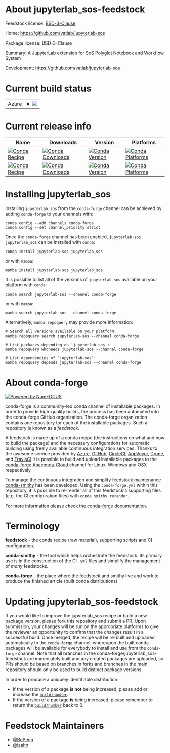 About jupyterlab_sos-feedstock
==============================

Feedstock license: [BSD-3-Clause](https://github.com/conda-forge/jupyterlab-sos-feedstock/blob/main/LICENSE.txt)

Home: https://github.com/vatlab/jupyterlab-sos

Package license: BSD-3-Clause

Summary: A JupyterLab extension for SoS Polyglot Notebook and Workflow System

Development: https://github.com/vatlab/jupyterlab-sos

Current build status
====================


<table>
    
  <tr>
    <td>Azure</td>
    <td>
      <details>
        <summary>
          <a href="https://dev.azure.com/conda-forge/feedstock-builds/_build/latest?definitionId=7774&branchName=main">
            <img src="https://dev.azure.com/conda-forge/feedstock-builds/_apis/build/status/jupyterlab-sos-feedstock?branchName=main">
          </a>
        </summary>
        <table>
          <thead><tr><th>Variant</th><th>Status</th></tr></thead>
          <tbody><tr>
              <td>linux_64_nodejs16</td>
              <td>
                <a href="https://dev.azure.com/conda-forge/feedstock-builds/_build/latest?definitionId=7774&branchName=main">
                  <img src="https://dev.azure.com/conda-forge/feedstock-builds/_apis/build/status/jupyterlab-sos-feedstock?branchName=main&jobName=linux&configuration=linux%20linux_64_nodejs16" alt="variant">
                </a>
              </td>
            </tr><tr>
              <td>linux_64_nodejs18</td>
              <td>
                <a href="https://dev.azure.com/conda-forge/feedstock-builds/_build/latest?definitionId=7774&branchName=main">
                  <img src="https://dev.azure.com/conda-forge/feedstock-builds/_apis/build/status/jupyterlab-sos-feedstock?branchName=main&jobName=linux&configuration=linux%20linux_64_nodejs18" alt="variant">
                </a>
              </td>
            </tr><tr>
              <td>osx_64_nodejs16</td>
              <td>
                <a href="https://dev.azure.com/conda-forge/feedstock-builds/_build/latest?definitionId=7774&branchName=main">
                  <img src="https://dev.azure.com/conda-forge/feedstock-builds/_apis/build/status/jupyterlab-sos-feedstock?branchName=main&jobName=osx&configuration=osx%20osx_64_nodejs16" alt="variant">
                </a>
              </td>
            </tr><tr>
              <td>osx_64_nodejs18</td>
              <td>
                <a href="https://dev.azure.com/conda-forge/feedstock-builds/_build/latest?definitionId=7774&branchName=main">
                  <img src="https://dev.azure.com/conda-forge/feedstock-builds/_apis/build/status/jupyterlab-sos-feedstock?branchName=main&jobName=osx&configuration=osx%20osx_64_nodejs18" alt="variant">
                </a>
              </td>
            </tr><tr>
              <td>win_64_nodejs16</td>
              <td>
                <a href="https://dev.azure.com/conda-forge/feedstock-builds/_build/latest?definitionId=7774&branchName=main">
                  <img src="https://dev.azure.com/conda-forge/feedstock-builds/_apis/build/status/jupyterlab-sos-feedstock?branchName=main&jobName=win&configuration=win%20win_64_nodejs16" alt="variant">
                </a>
              </td>
            </tr><tr>
              <td>win_64_nodejs18</td>
              <td>
                <a href="https://dev.azure.com/conda-forge/feedstock-builds/_build/latest?definitionId=7774&branchName=main">
                  <img src="https://dev.azure.com/conda-forge/feedstock-builds/_apis/build/status/jupyterlab-sos-feedstock?branchName=main&jobName=win&configuration=win%20win_64_nodejs18" alt="variant">
                </a>
              </td>
            </tr>
          </tbody>
        </table>
      </details>
    </td>
  </tr>
</table>

Current release info
====================

| Name | Downloads | Version | Platforms |
| --- | --- | --- | --- |
| [![Conda Recipe](https://img.shields.io/badge/recipe-jupyterlab--sos-green.svg)](https://anaconda.org/conda-forge/jupyterlab-sos) | [![Conda Downloads](https://img.shields.io/conda/dn/conda-forge/jupyterlab-sos.svg)](https://anaconda.org/conda-forge/jupyterlab-sos) | [![Conda Version](https://img.shields.io/conda/vn/conda-forge/jupyterlab-sos.svg)](https://anaconda.org/conda-forge/jupyterlab-sos) | [![Conda Platforms](https://img.shields.io/conda/pn/conda-forge/jupyterlab-sos.svg)](https://anaconda.org/conda-forge/jupyterlab-sos) |
| [![Conda Recipe](https://img.shields.io/badge/recipe-jupyterlab_sos-green.svg)](https://anaconda.org/conda-forge/jupyterlab_sos) | [![Conda Downloads](https://img.shields.io/conda/dn/conda-forge/jupyterlab_sos.svg)](https://anaconda.org/conda-forge/jupyterlab_sos) | [![Conda Version](https://img.shields.io/conda/vn/conda-forge/jupyterlab_sos.svg)](https://anaconda.org/conda-forge/jupyterlab_sos) | [![Conda Platforms](https://img.shields.io/conda/pn/conda-forge/jupyterlab_sos.svg)](https://anaconda.org/conda-forge/jupyterlab_sos) |

Installing jupyterlab_sos
=========================

Installing `jupyterlab_sos` from the `conda-forge` channel can be achieved by adding `conda-forge` to your channels with:

```
conda config --add channels conda-forge
conda config --set channel_priority strict
```

Once the `conda-forge` channel has been enabled, `jupyterlab-sos, jupyterlab_sos` can be installed with `conda`:

```
conda install jupyterlab-sos jupyterlab_sos
```

or with `mamba`:

```
mamba install jupyterlab-sos jupyterlab_sos
```

It is possible to list all of the versions of `jupyterlab-sos` available on your platform with `conda`:

```
conda search jupyterlab-sos --channel conda-forge
```

or with `mamba`:

```
mamba search jupyterlab-sos --channel conda-forge
```

Alternatively, `mamba repoquery` may provide more information:

```
# Search all versions available on your platform:
mamba repoquery search jupyterlab-sos --channel conda-forge

# List packages depending on `jupyterlab-sos`:
mamba repoquery whoneeds jupyterlab-sos --channel conda-forge

# List dependencies of `jupyterlab-sos`:
mamba repoquery depends jupyterlab-sos --channel conda-forge
```


About conda-forge
=================

[![Powered by
NumFOCUS](https://img.shields.io/badge/powered%20by-NumFOCUS-orange.svg?style=flat&colorA=E1523D&colorB=007D8A)](https://numfocus.org)

conda-forge is a community-led conda channel of installable packages.
In order to provide high-quality builds, the process has been automated into the
conda-forge GitHub organization. The conda-forge organization contains one repository
for each of the installable packages. Such a repository is known as a *feedstock*.

A feedstock is made up of a conda recipe (the instructions on what and how to build
the package) and the necessary configurations for automatic building using freely
available continuous integration services. Thanks to the awesome service provided by
[Azure](https://azure.microsoft.com/en-us/services/devops/), [GitHub](https://github.com/),
[CircleCI](https://circleci.com/), [AppVeyor](https://www.appveyor.com/),
[Drone](https://cloud.drone.io/welcome), and [TravisCI](https://travis-ci.com/)
it is possible to build and upload installable packages to the
[conda-forge](https://anaconda.org/conda-forge) [Anaconda-Cloud](https://anaconda.org/)
channel for Linux, Windows and OSX respectively.

To manage the continuous integration and simplify feedstock maintenance
[conda-smithy](https://github.com/conda-forge/conda-smithy) has been developed.
Using the ``conda-forge.yml`` within this repository, it is possible to re-render all of
this feedstock's supporting files (e.g. the CI configuration files) with ``conda smithy rerender``.

For more information please check the [conda-forge documentation](https://conda-forge.org/docs/).

Terminology
===========

**feedstock** - the conda recipe (raw material), supporting scripts and CI configuration.

**conda-smithy** - the tool which helps orchestrate the feedstock.
                   Its primary use is in the construction of the CI ``.yml`` files
                   and simplify the management of *many* feedstocks.

**conda-forge** - the place where the feedstock and smithy live and work to
                  produce the finished article (built conda distributions)


Updating jupyterlab_sos-feedstock
=================================

If you would like to improve the jupyterlab_sos recipe or build a new
package version, please fork this repository and submit a PR. Upon submission,
your changes will be run on the appropriate platforms to give the reviewer an
opportunity to confirm that the changes result in a successful build. Once
merged, the recipe will be re-built and uploaded automatically to the
`conda-forge` channel, whereupon the built conda packages will be available for
everybody to install and use from the `conda-forge` channel.
Note that all branches in the conda-forge/jupyterlab_sos-feedstock are
immediately built and any created packages are uploaded, so PRs should be based
on branches in forks and branches in the main repository should only be used to
build distinct package versions.

In order to produce a uniquely identifiable distribution:
 * If the version of a package **is not** being increased, please add or increase
   the [``build/number``](https://docs.conda.io/projects/conda-build/en/latest/resources/define-metadata.html#build-number-and-string).
 * If the version of a package **is** being increased, please remember to return
   the [``build/number``](https://docs.conda.io/projects/conda-build/en/latest/resources/define-metadata.html#build-number-and-string)
   back to 0.

Feedstock Maintainers
=====================

* [@BoPeng](https://github.com/BoPeng/)
* [@izahn](https://github.com/izahn/)

